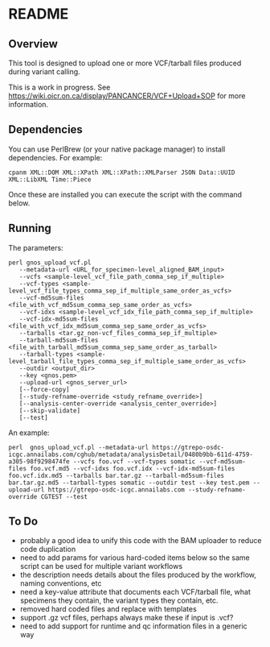 # README

## Overview

This tool is designed to upload one or more VCF/tarball files produced during variant calling.

This is a work in progress. See https://wiki.oicr.on.ca/display/PANCANCER/VCF+Upload+SOP for more information.

## Dependencies

You can use PerlBrew (or your native package manager) to install dependencies.  For example:

    cpanm XML::DOM XML::XPath XML::XPath::XMLParser JSON Data::UUID XML::LibXML Time::Piece

Once these are installed you can execute the script with the command below.

## Running

The parameters:

    perl gnos_upload_vcf.pl
       --metadata-url <URL_for_specimen-level_aligned_BAM_input>
       --vcfs <sample-level_vcf_file_path_comma_sep_if_multiple>
       --vcf-types <sample-level_vcf_file_types_comma_sep_if_multiple_same_order_as_vcfs>
       --vcf-md5sum-files <file_with_vcf_md5sum_comma_sep_same_order_as_vcfs>
       --vcf-idxs <sample-level_vcf_idx_file_path_comma_sep_if_multiple>
       --vcf-idx-md5sum-files <file_with_vcf_idx_md5sum_comma_sep_same_order_as_vcfs>
       --tarballs <tar.gz_non-vcf_files_comma_sep_if_multiple>
       --tarball-md5sum-files <file_with_tarball_md5sum_comma_sep_same_order_as_tarball>
       --tarball-types <sample-level_tarball_file_types_comma_sep_if_multiple_same_order_as_vcfs>
       --outdir <output_dir>
       --key <gnos.pem>
       --upload-url <gnos_server_url>
       [--force-copy]
       [--study-refname-override <study_refname_override>]
       [--analysis-center-override <analysis_center_override>]
       [--skip-validate]
       [--test]

An example:

    perl  gnos_upload_vcf.pl --metadata-url https://gtrepo-osdc-icgc.annailabs.com/cghub/metadata/analysisDetail/0480b9bb-611d-4759-a305-98f9298474fe --vcfs foo.vcf --vcf-types somatic --vcf-md5sum-files foo.vcf.md5 --vcf-idxs foo.vcf.idx --vcf-idx-md5sum-files foo.vcf.idx.md5 --tarballs bar.tar.gz --tarball-md5sum-files bar.tar.gz.md5 --tarball-types somatic --outdir test --key test.pem --upload-url https://gtrepo-osdc-icgc.annailabs.com --study-refname-override CGTEST --test

## To Do

* probably a good idea to unify this code with the BAM uploader to reduce code duplication
* need to add params for various hard-coded items below so the same script can be used for multiple variant workflows
* the description needs details about the files produced by the workflow, naming conventions, etc
* need a key-value attribute that documents each VCF/tarball file, what specimens they contain, the variant types they contain, etc.
* removed hard coded files and replace with templates
* support .gz vcf files, perhaps always make these if input is .vcf?
* need to add support for runtime and qc information files in a generic way
